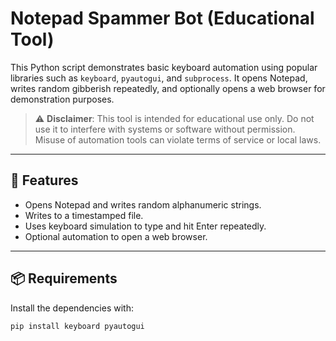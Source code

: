 # Notepad Spammer Bot (Educational Tool)

This Python script demonstrates basic keyboard automation using popular libraries such as `keyboard`, `pyautogui`, and `subprocess`. It opens Notepad, writes random gibberish repeatedly, and optionally opens a web browser for demonstration purposes.

> ⚠️ **Disclaimer**: This tool is intended for educational use only. Do not use it to interfere with systems or software without permission. Misuse of automation tools can violate terms of service or local laws.

---

## 🔧 Features

- Opens Notepad and writes random alphanumeric strings.
- Writes to a timestamped file.
- Uses keyboard simulation to type and hit Enter repeatedly.
- Optional automation to open a web browser.

---

## 📦 Requirements

Install the dependencies with:

```bash
pip install keyboard pyautogui
